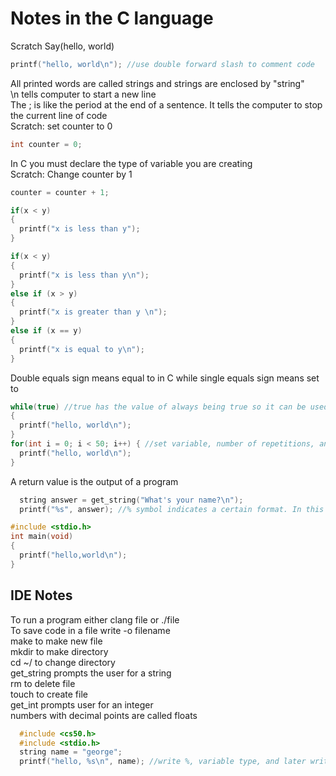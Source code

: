 # Notes in the C language

Scratch Say(hello, world)

```C
printf("hello, world\n"); //use double forward slash to comment code
```

All printed words are called strings and strings are enclosed by "string" <br>
\n tells computer to start a new line <br>
The ; is like the period at the end of a sentence. It tells the computer to stop the current line of code <br>
Scratch: set counter to 0

```C
int counter = 0;
```

In C you must declare the type of variable you are creating <br>
Scratch: Change counter by 1

```C
counter = counter + 1;
```

```C
if(x < y) 
{
  printf("x is less than y");
}
```

```C
if(x < y)
{
  printf("x is less than y\n");
}
else if (x > y)
{
  printf("x is greater than y \n");
}
else if (x == y)
{
  printf("x is equal to y\n");
}
```

Double equals sign means equal to in C while single equals sign means set to

```C
while(true) //true has the value of always being true so it can be used to create a forever loop
{
  printf("hello, world\n");
}
for(int i = 0; i < 50; i++) { //set variable, number of repetitions, and incrementation
  printf("hello, world\n");
}
```

A return value is the output of a program

```C
  string answer = get_string("What's your name?\n");
  printf("%s", answer); //% symbol indicates a certain format. In this case it tells the printf function to print a string
```
```C
#include <stdio.h>
int main(void) 
{
  printf("hello,world\n");
}
```
## IDE Notes
To run a program either clang file or ./file <br>
To save code in a file write -o filename <br>
make to make new file <br>
mkdir to make directory <br>
cd ~/ to change directory <br>
get_string prompts the user for a string <br>
rm to delete file <br>
touch to create file <br>
get_int prompts user for an integer <br>
numbers with decimal points are called floats <br>

```C
  #include <cs50.h>
  #include <stdio.h>
  string name = "george";
  printf("hello, %s\n", name); //write %, variable type, and later write variable name to insert variable
```
